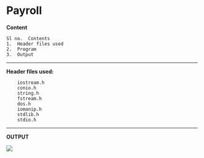 # Payroll

**Content**


    Sl no.	Contents
    1.	Header files used
    2.	Program
    3.	Output

_________________________________________


**Header files used:**

        iostream.h
        conio.h
        string.h
        fstream.h
        dos.h
        iomanip.h
        stdlib.h
        stdio.h


_________________________________________


**OUTPUT**

![](https://github.com/Ashket980/Payroll/blob/main/Output/1.png?raw=true)

![]()

![]()

![]()

![]()

![]()

![]()

![]()

![]()
